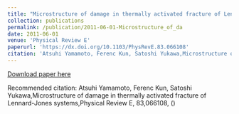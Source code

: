 ```yaml
---
title: "Microstructure of damage in thermally activated fracture of Lennard-Jones systems"
collection: publications
permalink: /publication/2011-06-01-Microstructure_of_da
date: 2011-06-01
venue: 'Physical Review E'
paperurl: 'https://dx.doi.org/10.1103/PhysRevE.83.066108'
citation: 'Atsuhi Yamamoto, Ferenc Kun, Satoshi Yukawa,Microstructure of damage in thermally activated fracture of Lennard-Jones systems,Physical Review E, <bf>83</bf>,066108, ()'
---
```


<a href='https://dx.doi.org/10.1103/PhysRevE.83.066108'>Download paper here</a>

Recommended citation: Atsuhi Yamamoto, Ferenc Kun, Satoshi Yukawa,Microstructure of damage in thermally activated fracture of Lennard-Jones systems,Physical Review E, <bf>83</bf>,066108, ()